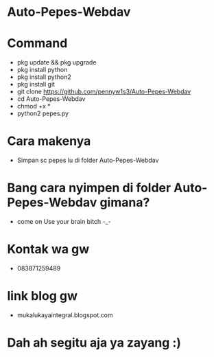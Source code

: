 # Auto-Pepes-Webdav
# Command 
* pkg update && pkg upgrade
* pkg install python
* pkg install python2 
* pkg install git
* git clone https://github.com/pennyw1s3/Auto-Pepes-Webdav
* cd Auto-Pepes-Webdav
* chmod +x *
* python2 pepes.py
# Cara makenya
* Simpan sc pepes lu di folder Auto-Pepes-Webdav
# Bang cara nyimpen di folder Auto-Pepes-Webdav gimana?
* come on Use your brain bitch -_-
# Kontak wa gw 
* 083871259489
# link blog gw
* mukalukayaintegral.blogspot.com
# Dah ah segitu aja ya zayang :)

